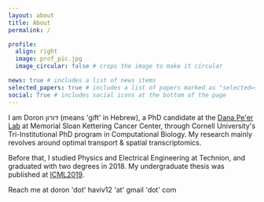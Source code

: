 ```yaml
---
layout: about
title: About
permalink: /

profile:
  align: right
  image: prof_pic.jpg
  image_circular: false # crops the image to make it circular

news: true # includes a list of news items
selected_papers: true # includes a list of papers marked as "selected={true}"
social: True # includes social icons at the bottom of the page
---
```


I am Doron דורון (means 'gift' in Hebrew), a PhD candidate at the [Dana Pe'er Lab](https://www.mskcc.org/research/ski/labs/dana-pe-er) at Memorial Sloan Kettering Cancer Center, through Cornell University's Tri-Institutional PhD program in Computational Biology. My research mainly revolves around optimal transport & spatial transcriptomics. 

Before that, I studied Physics and Electrical Engineering at Technion, and graduated with two degrees in 2018. My undergraduate thesis was published at [ICML2019](https://proceedings.mlr.press/v97/haviv19a.html).

Reach me at doron 'dot' haviv12 'at' gmail 'dot' com

<!-- Write your biography here. Tell the world about yourself. Link to your favorite [subreddit](http://reddit.com). You can put a picture in, too. The code is already in, just name your picture `prof_pic.jpg` and put it in the `img/` folder.

Put your address / P.O. box / other info right below your picture. You can also disable any of these elements by editing `profile` property of the YAML header of your `_pages/about.md`. Edit `_bibliography/papers.bib` and Jekyll will render your [publications page](/al-folio/publications/) automatically.

Link to your social media connections, too. This theme is set up to use [Font Awesome icons](https://fontawesome.com/) and [Academicons](https://jpswalsh.github.io/academicons/), like the ones below. Add your Facebook, Twitter, LinkedIn, Google Scholar, or just disable all of them. -->
